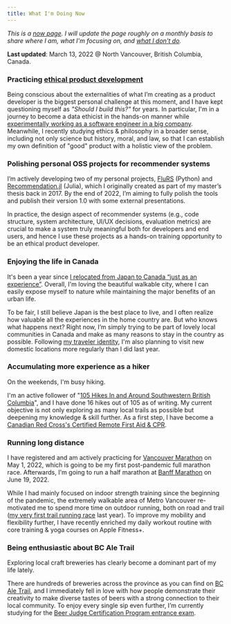 ```yaml
---
title: What I'm Doing Now
---
```


*This is a [now page](https://nownownow.com/about). I will update the page roughly on a monthly basis to share where I am, what I'm focusing on, and [what I don't do](/note/creating-now-page/).*

**Last updated**: March 13, 2022 @ North Vancouver, British Columbia, Canada.

### Practicing [ethical product development](/note/ethical-product-developer/)

Being conscious about the externalities of what I’m creating as a product developer is the biggest personal challenge at this moment, and I have kept questioning myself as *"Should I build this?"* for years. In particular, I'm in a journey to become a data ethicist in the hands-on manner while [experimentally working as a software engineer in a big company](/note/td-to-amazon/). Meanwhile, I recently studying ethics & philosophy in a broader sense, including not only science but history, moral, and law, so that I can establish my own definition of "good" product with a holistic view of the problem.

### Polishing personal OSS projects for recommender systems

I’m actively developing two of my personal projects, [FluRS](https://github.com/takuti/flurs/) (Python) and [Recommendation.jl](https://github.com/takuti/Recommendation.jl/) (Julia), which I originally created as part of my master’s thesis back in 2017. By the end of 2022, I’m aiming to fully polish the tools and publish their version 1.0 with some external presentations.

In practice, the design aspect of recommender systems (e.g., code structure, system architecture, UI/UX decisions, evaluation metrics) are crucial to make a system truly meaningful both for developers and end users, and hence I use these projects as a hands-on training opportunity to be an ethical product developer.

### Enjoying the life in Canada

It's been a year since [I relocated from Japan to Canada “just as an experience”](/note/relocating-to-canada/). Overall, I'm loving the beautiful walkable city, where I can easily expose myself to nature while maintaining the major benefits of an urban life.

To be fair, I still believe Japan is the best place to live, and I often realize how valuable all the experiences in the home country are. But who knows what happens next? Right now, I’m simply trying to be part of lovely local communities in Canada and make as many reasons to stay in the country as possible. Following [my traveler identity](/note/atomic-habits/), I'm also planning to visit new domestic locations more regularly than I did last year.

### Accumulating more experience as a hiker

On the weekends, I'm busy hiking.

I'm an active follower of "[105 Hikes In and Around Southwestern British Columbia](https://105hikes.com/book/)", and I have done 16 hikes out of 105 as of writing. My current objective is not only exploring as many local trails as possible but deepening my knowledge & skill further. As a first step, I have become a [Canadian Red Cross's Certified Remote First Aid & CPR](https://www.redcross.ca/training-and-certification/course-descriptions/first-aid-at-home-courses/wilderness-remote-first-aid-program).

### Running long distance

I have registered and am actively practicing for [Vancouver Marathon](https://bmovanmarathon.ca/) on May 1, 2022, which is going to be my first post-pandemic full marathon race. Afterwards, I'm going to run a half marathon at [Banff Marathon](https://www.banffmarathon.com) on June 19, 2022.

While I had mainly focused on indoor strength training since the beginning of the pandemic, the extremely walkable area of Metro Vancouver re-motivated me to spend more time on outdoor running, both on road and trail ([my very first trail running race](https://www.alltrails.com/es/explore/recording/hallow-s-eve-2021-36a16a2) last year). To improve my mobility and flexibility further, I have recently enriched my daily workout routine with core training & yoga courses on Apple Fitness+.

### Being enthusiastic about BC Ale Trail

Exploring local craft breweries has clearly become a dominant part of my life lately.

There are hundreds of breweries across the province as you can find on [BC Ale Trail](/note/2021-bcat-best-brewery-experience-award/), and I immediately fell in love with how people demonstrate their creativity to make diverse tastes of beers with a strong connection to their local community. To enjoy every single sip even further, I’m currently studying for the [Beer Judge Certification Program entrance exam](https://www.bjcp.org/exam-certification/exam-program-overview/).
